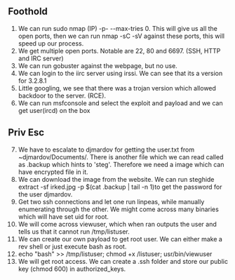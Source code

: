 ## Foothold

1. We can run sudo nmap (IP) -p- --max-tries 0. This will give us all the open ports, then we can run nmap -sC -sV against these ports, this will speed up our process.
2. We get multiple open ports. Notable are 22, 80 and 6697. (SSH, HTTP and IRC server)
3. We can run gobuster against the webpage, but no use.
4. We can login to the iirc server using irssi. We can see that its a version for 3.2.8.1
5. Little googling, we see that there was a trojan version which allowed backdoor to the server. (RCE).
6. We can run msfconsole and select the exploit and payload and we can get user(ircd) on the box

## Priv Esc

7. We have to escalate to djmardov for getting the user.txt from ~djmardov/Documents/. There is another file which we can read called as .backup which hints to 'steg'. Therefore we need a image which can have encrypted file in it.
8. We can download the image from the website. We can run steghide extract -sf irked.jpg -p $(cat .backup | tail -n 1)to get the password for the user djmardov.
9. Get two ssh connections and let one run linpeas, while manually enumerating through the other. We might come across many binaries which will have set uid for root.
10. We will come across viewuser, which when ran outputs the user and tells us that it cannot run /tmp/listuser.
11. We can create our own payload to get root user. We can either make a rev shell or just execute bash as root.
12. echo "bash" >> /tmp/listuser; chmod +x /listuser; usr/bin/viewuser
13. We will get root access. We can create a .ssh folder and store our public key (chmod 600) in authorized_keys.

